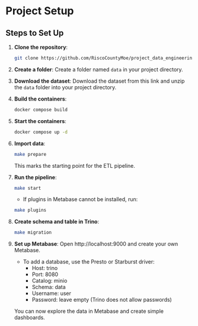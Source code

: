 # Project Setup

## Steps to Set Up

1. **Clone the repository**:
    ```bash
    git clone https://github.com/RiscoCountyMoe/project_data_engineering.git
    ```
2. **Create a folder**:
    Create a folder named `data` in your project directory.
3. **Download the dataset**:
    Download the dataset from this link and unzip the `data` folder into your project directory.
4. **Build the containers**:
    ```bash
    docker compose build
    ```
5. **Start the containers**:
    ```bash
    docker compose up -d
    ```
6. **Import data**:
    ```bash
    make prepare
    ```
    This marks the starting point for the ETL pipeline.
7. **Run the pipeline**:
    ```bash
    make start
    ```
    - If plugins in Metabase cannot be installed, run:
    ```bash
    make plugins
    ```
8. **Create schema and table in Trino**:
    ```bash
    make migration
    ```
9. **Set up Metabase**:
    Open http://localhost:9000 and create your own Metabase.
    - To add a database, use the Presto or Starburst driver:
        - Host: trino
        - Port: 8080
        - Catalog: minio
        - Schema: data
        - Username: user
        - Password: leave empty (Trino does not allow passwords)

    You can now explore the data in Metabase and create simple dashboards.
